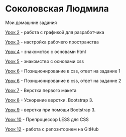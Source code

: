 # Соколовская Людмила
Мои домашние задания

[Урок 2](https://LudmilaSokol.github.io/lesson_2/ "изображения для проекта") - работа с графикой для разработчика

[Урок 3](https://LudmilaSokol.github.io/lesson_3/ "скрины") - настройка рабочего пространства

[Урок 4](https://LudmilaSokol.github.io/lesson_4/ "файл с ссылкой на codepen") - знакомство с основами html

[Урок 5](https://LudmilaSokol.github.io/lesson_5/ "мини-книга") - знакомство с основами css

[Урок 6](https://LudmilaSokol.github.io/lesson_6/dz1/ "header с навигацией") - Позиционирование в css, ответ на задание 1

[Урок 6](https://LudmilaSokol.github.io/lesson_6/dz2/ "блочные элементы") - Позиционирование в css, ответ на задание 2

[Урок 7](https://LudmilaSokol.github.io/lesson_7/ "первый сайт") - Верстка первого макета

[Урок 8](https://LudmilaSokol.github.io/lesson_8/ "ускорение верстки") - Ускорение верстки. Bootstrap 3.

[Урок 9](https://LudmilaSokol.github.io/lesson_9/ "ускорение верстки") - верстка при помощи Bootstrap 3.

[Урок 10](https://LudmilaSokol.github.io/lesson_10/ "препроцессор LESS") - Препроцессор LESS для CSS

[Урок 12](https://LudmilaSokol.github.io/lesson_12/ "Описание") - работа с репозиторием на GitHub

